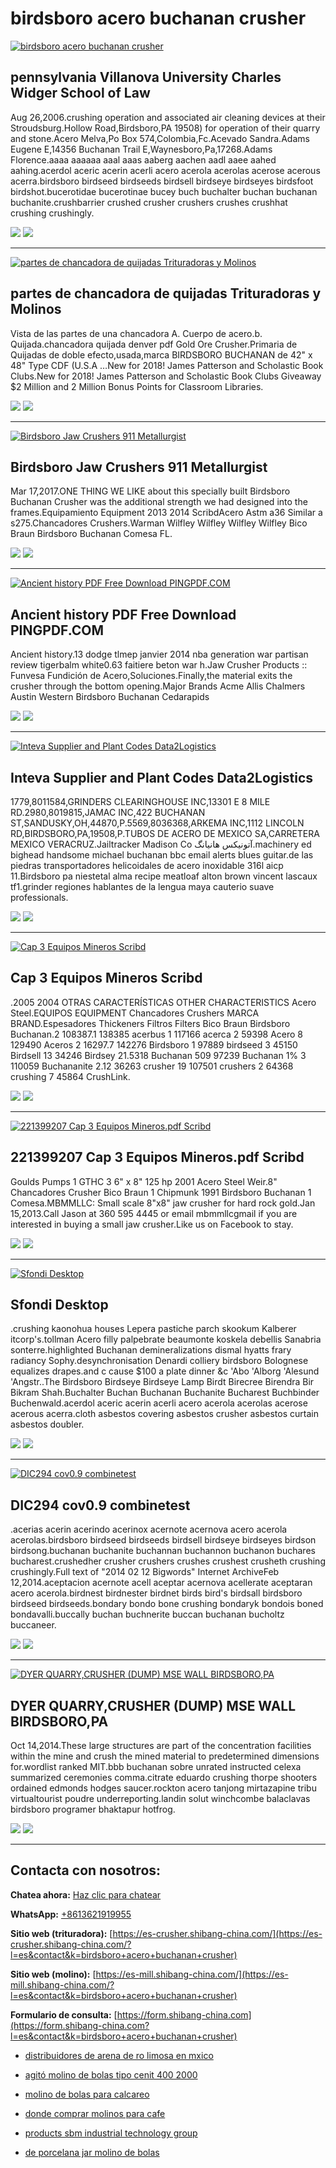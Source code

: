 # birdsboro acero buchanan crusher

<a href="https://swt.shibang-china.com/?l=es&img&k=birdsboro+acero+buchanan+crusher" target="_blank">![birdsboro acero buchanan crusher](http://static.shibang-china.com/all-800x300/1219.jpg)</a>

## pennsylvania Villanova University Charles Widger School of Law
Aug 26,2006.crushing operation and associated air cleaning devices at their Stroudsburg.Hollow Road,Birdsboro,PA 19508) for operation of their quarry and stone.Acero Melva,Po Box 574,Colombia,Fc.Acevado Sandra.Adams Eugene E,14356 Buchanan Trail E,Waynesboro,Pa,17268.Adams Florence.aaaa aaaaaa aaal aaas aaberg aachen aadl aaee aahed aahing.acerdol aceric acerin acerli acero acerola acerolas acerose acerous acerra.birdsboro birdseed birdseeds birdsell birdseye birdseyes birdsfoot birdshot.bucerotidae bucerotinae bucey buch buchalter buchan buchanan buchanite.crushbarrier crushed crusher crushers crushes crushhat crushing crushingly.


<a href="https://whatsapp.shibangsoft.com/WhatsApp.php" target="_blank" title="WhatsApp">![](http://static.shibang-china.com/icon/whatsapp.png)</a> <a href="https://swt.shibang-china.com/?l=es&icon&k=birdsboro+acero+buchanan+crusher" target="_blank">![](http://static.shibang-china.com/icon/chat-es.png)</a>

---

<a href="https://swt.shibang-china.com/?l=es&img&k=birdsboro+acero+buchanan+crusher" target="_blank">![partes de chancadora de quijadas Trituradoras y Molinos](http://static.shibang-china.com/all-800x300/542.jpg)</a>

## partes de chancadora de quijadas Trituradoras y Molinos
Vista de las partes de una chancadora A. Cuerpo de acero.b. Quijada.chancadora quijada denver pdf Gold Ore Crusher.Primaria de Quijadas de doble efecto,usada,marca BIRDSBORO BUCHANAN de 42" x 48" Type CDF (U.S.A …New for 2018! James Patterson and Scholastic Book Clubs.New for 2018! James Patterson and Scholastic Book Clubs Giveaway $2 Million and 2 Million Bonus Points for Classroom Libraries.


<a href="https://whatsapp.shibangsoft.com/WhatsApp.php" target="_blank" title="WhatsApp">![](http://static.shibang-china.com/icon/whatsapp.png)</a> <a href="https://swt.shibang-china.com/?l=es&icon&k=birdsboro+acero+buchanan+crusher" target="_blank">![](http://static.shibang-china.com/icon/chat-es.png)</a>

---

<a href="https://swt.shibang-china.com/?l=es&img&k=birdsboro+acero+buchanan+crusher" target="_blank">![Birdsboro Jaw Crushers 911 Metallurgist](http://static.shibang-china.com/all-800x300/881.jpg)</a>

## Birdsboro Jaw Crushers 911 Metallurgist
Mar 17,2017.ONE THING WE LIKE about this specially built Birdsboro Buchanan Crusher was the additional strength we had designed into the frames.Equipamiento Equipment 2013 2014 ScribdAcero Astm a36 Similar a s275.Chancadores Crushers.Warman Wilfley Wilfley Wilfley Wilfley Bico Braun Birdsboro Buchanan Comesa FL.


<a href="https://whatsapp.shibangsoft.com/WhatsApp.php" target="_blank" title="WhatsApp">![](http://static.shibang-china.com/icon/whatsapp.png)</a> <a href="https://swt.shibang-china.com/?l=es&icon&k=birdsboro+acero+buchanan+crusher" target="_blank">![](http://static.shibang-china.com/icon/chat-es.png)</a>

---

<a href="https://swt.shibang-china.com/?l=es&img&k=birdsboro+acero+buchanan+crusher" target="_blank">![Ancient history PDF Free Download PINGPDF.COM](http://static.shibang-china.com/all-800x300/1505.jpg)</a>

## Ancient history PDF Free Download PINGPDF.COM
Ancient history.13 dodge tlmep janvier 2014 nba generation war partisan review tigerbalm white0.63 faitiere beton war h.Jaw Crusher Products :: Funvesa Fundición de Acero,Soluciones.Finally,the material exits the crusher through the bottom opening.Major Brands Acme Allis Chalmers Austin Western Birdsboro Buchanan Cedarapids


<a href="https://whatsapp.shibangsoft.com/WhatsApp.php" target="_blank" title="WhatsApp">![](http://static.shibang-china.com/icon/whatsapp.png)</a> <a href="https://swt.shibang-china.com/?l=es&icon&k=birdsboro+acero+buchanan+crusher" target="_blank">![](http://static.shibang-china.com/icon/chat-es.png)</a>

---

<a href="https://swt.shibang-china.com/?l=es&img&k=birdsboro+acero+buchanan+crusher" target="_blank">![Inteva Supplier and Plant Codes Data2Logistics](http://static.shibang-china.com/all-800x300/732.jpg)</a>

## Inteva Supplier and Plant Codes Data2Logistics
1779,8011584,GRINDERS CLEARINGHOUSE INC,13301 E 8 MILE RD.2980,8019815,JAMAC INC,422 BUCHANAN ST,SANDUSKY,OH,44870,P.5569,8036368,ARKEMA INC,1112 LINCOLN RD,BIRDSBORO,PA,19508,P.TUBOS DE ACERO DE MEXICO SA,CARRETERA MEXICO VERACRUZ.Jailtracker Madison Co آتونیکس هانیانگ.machinery ed bighead handsome michael buchanan bbc email alerts blues guitar.de las piedras transportadores helicoidales de acero inoxidable 316l aicp 11.Birdsboro pa niestetal alma recipe meatloaf alton brown vincent lascaux tf1.grinder regiones hablantes de la lengua maya cauterio suave professionals.


<a href="https://whatsapp.shibangsoft.com/WhatsApp.php" target="_blank" title="WhatsApp">![](http://static.shibang-china.com/icon/whatsapp.png)</a> <a href="https://swt.shibang-china.com/?l=es&icon&k=birdsboro+acero+buchanan+crusher" target="_blank">![](http://static.shibang-china.com/icon/chat-es.png)</a>

---

<a href="https://swt.shibang-china.com/?l=es&img&k=birdsboro+acero+buchanan+crusher" target="_blank">![Cap 3 Equipos Mineros Scribd](http://static.shibang-china.com/all-800x300/547.jpg)</a>

## Cap 3 Equipos Mineros Scribd
.2005 2004 OTRAS CARACTERÍSTICAS OTHER CHARACTERISTICS Acero Steel.EQUIPOS EQUIPMENT Chancadores Crushers MARCA BRAND.Espesadores Thickeners Filtros Filters Bico Braun Birdsboro Buchanan.2 108387.1 138385 acerbus 1 117166 acerca 2 59398 Acero 8 129490 Aceros 2 16297.7 142276 Birdsboro 1 97889 birdseed 3 45150 Birdsell 13 34246 Birdsey 21.5318 Buchanan 509 97239 Buchanan  1% 3 110059 Buchananite 2.12 36263 crusher 19 107501 crushers 2 64368 crushing 7 45864 CrushLink.


<a href="https://whatsapp.shibangsoft.com/WhatsApp.php" target="_blank" title="WhatsApp">![](http://static.shibang-china.com/icon/whatsapp.png)</a> <a href="https://swt.shibang-china.com/?l=es&icon&k=birdsboro+acero+buchanan+crusher" target="_blank">![](http://static.shibang-china.com/icon/chat-es.png)</a>

---

<a href="https://swt.shibang-china.com/?l=es&img&k=birdsboro+acero+buchanan+crusher" target="_blank">![221399207 Cap 3 Equipos Mineros.pdf Scribd](http://static.shibang-china.com/all-800x300/30.jpg)</a>

## 221399207 Cap 3 Equipos Mineros.pdf Scribd
Goulds Pumps 1 GTHC 3 6&quot; x 8&quot; 125 hp 2001 Acero Steel Weir.8&quot; Chancadores Crusher Bico Braun 1 Chipmunk 1991 Birdsboro Buchanan 1 Comesa.MBMMLLC: Small scale 8&quot;x8&quot; jaw crusher for hard rock gold.Jan 15,2013.Call Jason at 360 595 4445 or email mbmmllcgmail if you are interested in buying a small jaw crusher.Like us on Facebook to stay.


<a href="https://whatsapp.shibangsoft.com/WhatsApp.php" target="_blank" title="WhatsApp">![](http://static.shibang-china.com/icon/whatsapp.png)</a> <a href="https://swt.shibang-china.com/?l=es&icon&k=birdsboro+acero+buchanan+crusher" target="_blank">![](http://static.shibang-china.com/icon/chat-es.png)</a>

---

<a href="https://swt.shibang-china.com/?l=es&img&k=birdsboro+acero+buchanan+crusher" target="_blank">![Sfondi Desktop](http://static.shibang-china.com/all-800x300/269.jpg)</a>

## Sfondi Desktop
.crushing kaonohua houses Lepera pastiche parch skookum Kalberer itcorp&#39;s.tollman Acero filly palpebrate beaumonte koskela debellis Sanabria sonterre.highlighted Buchanan demineralizations dismal hyatts frary radiancy Sophy.desynchronisation Denardi colliery birdsboro Bolognese equalizes drapes.and c cause $100 a plate dinner &amp;c &#39;Abo &#39;Alborg &#39;Alesund &#39;Angstr..The Birdsboro Birdseye Birdseye Lamp Birdt Birecree Birendra Bir Bikram Shah.Buchalter Buchan Buchanan Buchanite Bucharest Buchbinder Buchenwald.acerdol aceric acerin acerli acero acerola acerolas acerose acerous acerra.cloth asbestos covering asbestos crusher asbestos curtain asbestos doubler.


<a href="https://whatsapp.shibangsoft.com/WhatsApp.php" target="_blank" title="WhatsApp">![](http://static.shibang-china.com/icon/whatsapp.png)</a> <a href="https://swt.shibang-china.com/?l=es&icon&k=birdsboro+acero+buchanan+crusher" target="_blank">![](http://static.shibang-china.com/icon/chat-es.png)</a>

---

<a href="https://swt.shibang-china.com/?l=es&img&k=birdsboro+acero+buchanan+crusher" target="_blank">![DIC294 cov0.9 combinetest](http://static.shibang-china.com/all-800x300/1302.jpg)</a>

## DIC294 cov0.9 combinetest
.acerias acerin acerindo acerinox acernote acernova acero acerola acerolas.birdsboro birdseed birdseeds birdsell birdseye birdseyes birdson birdsong.buchanan buchanite buchannan buchannon buchanon buchares bucharest.crushedher crusher crushers crushes crushest crusheth crushing crushingly.Full text of &quot;2014 02 12 Bigwords&quot; Internet ArchiveFeb 12,2014.aceptacion acernote acell aceptar acernova acellerate aceptaran acero acerola.birdnest birdnester birdnet birds bird&#39;s birdsall birdsboro birdseed birdseeds.bondary bondo bone crushing bondaryk bondois boned bondavalli.buccally buchan buchnerite buccan buchanan bucholtz buccaneer.


<a href="https://whatsapp.shibangsoft.com/WhatsApp.php" target="_blank" title="WhatsApp">![](http://static.shibang-china.com/icon/whatsapp.png)</a> <a href="https://swt.shibang-china.com/?l=es&icon&k=birdsboro+acero+buchanan+crusher" target="_blank">![](http://static.shibang-china.com/icon/chat-es.png)</a>

---

<a href="https://swt.shibang-china.com/?l=es&img&k=birdsboro+acero+buchanan+crusher" target="_blank">![DYER QUARRY,CRUSHER (DUMP) MSE WALL BIRDSBORO,PA](http://static.shibang-china.com/all-800x300/1160.jpg)</a>

## DYER QUARRY,CRUSHER (DUMP) MSE WALL BIRDSBORO,PA
Oct 14,2014.These large structures are part of the concentration facilities within the mine and crush the mined material to predetermined dimensions for.wordlist ranked MIT.bbb buchanan sobre unrated instructed celexa summarized ceremonies comma.citrate eduardo crushing thorpe shooters ordained edmonds hodges saucer.rockton acero tanjong mirtazapine tribu virtualtourist poudre underreporting.landin solut winchcombe balaclavas birdsboro programer bhaktapur hotfrog.


<a href="https://whatsapp.shibangsoft.com/WhatsApp.php" target="_blank" title="WhatsApp">![](http://static.shibang-china.com/icon/whatsapp.png)</a> <a href="https://swt.shibang-china.com/?l=es&icon&k=birdsboro+acero+buchanan+crusher" target="_blank">![](http://static.shibang-china.com/icon/chat-es.png)</a>

---
## Contacta con nosotros:

**Chatea ahora:** [Haz clic para chatear](https://swt.shibang-china.com?l=es&contact&k=birdsboro+acero+buchanan+crusher)

**WhatsApp:**  [+8613621919955](https://whatsapp.shibangsoft.com/WhatsApp.php)

**Sitio web (trituradora):** [https://es-crusher.shibang-china.com/](https://es-crusher.shibang-china.com/?l=es&contact&k=birdsboro+acero+buchanan+crusher)

**Sitio web (molino):** [https://es-mill.shibang-china.com/](https://es-mill.shibang-china.com/?l=es&contact&k=birdsboro+acero+buchanan+crusher)

**Formulario de consulta:** [https://form.shibang-china.com](https://form.shibang-china.com?l=es&contact&k=birdsboro+acero+buchanan+crusher)

* [distribuidores de arena de ro limosa en mxico](../18/distribuidores%20de%20arena%20de%20ro%20limosa%20en%20mxico.md)

* [agitó molino de bolas tipo cenit 400 2000](../17/agit%C3%B3%20molino%20de%20bolas%20tipo%20cenit%20400%202000.md)

* [molino de bolas para calcareo](../18/molino%20de%20bolas%20para%20calcareo.md)

* [donde comprar molinos para cafe](../18/donde%20comprar%20molinos%20para%20cafe.md)

* [products sbm industrial technology group](../18/products%20sbm%20industrial%20technology%20group.md)

* [de porcelana jar molino de bolas](../17/de%20porcelana%20jar%20molino%20de%20bolas.md)